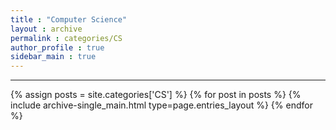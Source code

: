 ```yaml
---
title : "Computer Science"
layout : archive
permalink : categories/CS
author_profile : true
sidebar_main : true
---
```

<!-- 공백이 포함되어 있는 카테고리 이름의 경우 site.categories['a b c'] 이런식으로! -->

***

{% assign posts = site.categories['CS'] %} <!-- site.categories.example -->
{% for post in posts %} {% include archive-single_main.html type=page.entries_layout %} {% endfor %}
